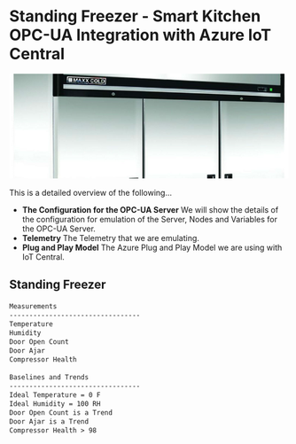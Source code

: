 # Standing Freezer - Smart Kitchen OPC-UA Integration with Azure IoT Central
![alt text](../Assets/commercial-standing-freezer-header.png "Standing Freezer")

This is a detailed overview of the following...

* <b>The Configuration for the OPC-UA Server</b> We will show the details of the configuration for emulation of the Server, Nodes and Variables for the OPC-UA Server.
* <b>Telemetry</b> The Telemetry that we are emulating.
* <b>Plug and Play Model</b> The Azure Plug and Play Model we are using with IoT Central.

## Standing Freezer

    Measurements
    ---------------------------------
    Temperature
    Humidity
    Door Open Count
    Door Ajar
    Compressor Health

    Baselines and Trends
    ---------------------------------
    Ideal Temperature = 0 F
    Ideal Humidity = 100 RH
    Door Open Count is a Trend
    Door Ajar is a Trend
    Compressor Health > 98
